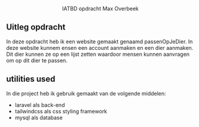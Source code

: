 <p align="center">IATBD opdracht Max Overbeek</p>

## Uitleg opdracht

In deze opdracht heb ik een website gemaakt genaamd passenOpJeDier. In deze website kunnem ensen een account aanmaken en een dier aanmaken. Dit dier kunnen ze op een lijst zetten waardoor mensen kunnen aanvragen om op dit dier te passen. 

## utilities used
In die project heb ik gebruik gemaakt van de volgende middelen:
 - laravel als back-end
 - tailwindcss als css styling framework
 - mysql als database